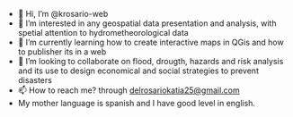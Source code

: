 - 👋 Hi, I’m @krosario-web
- 👀 I’m interested in any geospatial data presentation and analysis, with spetial attention to hydrometheorological data
- 🌱 I’m currently learning how to create interactive maps in QGis and how to publisher its in a web
- 💞️ I’m looking to collaborate on flood, drougth, hazards and risk analysis and its use to design economical and social strategies to prevent disasters
- 📫 How to reach me? through delrosariokatia25@gmail.com
- My mother language is spanish and I have good level in english.
